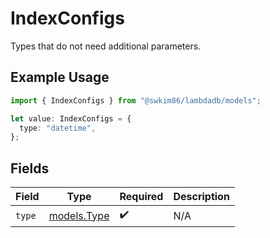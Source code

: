 # IndexConfigs

Types that do not need additional parameters.

## Example Usage

```typescript
import { IndexConfigs } from "@swkim86/lambdadb/models";

let value: IndexConfigs = {
  type: "datetime",
};
```

## Fields

| Field                            | Type                             | Required                         | Description                      |
| -------------------------------- | -------------------------------- | -------------------------------- | -------------------------------- |
| `type`                           | [models.Type](../models/type.md) | :heavy_check_mark:               | N/A                              |